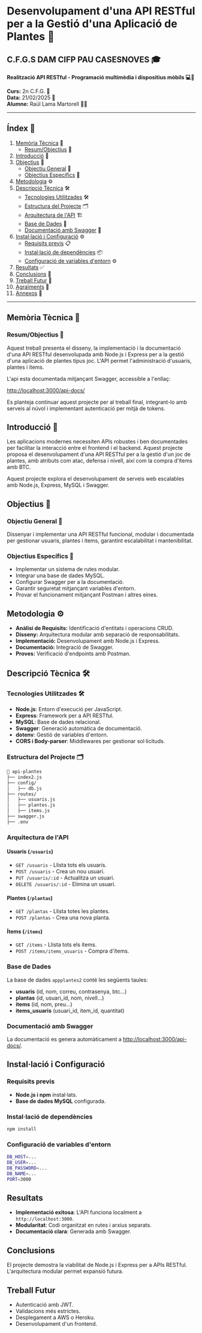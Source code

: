 # Desenvolupament d'una API RESTful per a la Gestió d'una Aplicació de Plantes 🌱

## C.F.G.S DAM CIFP PAU CASESNOVES 🎓

**Realització API RESTful - Programació multimèdia i dispositius mòbils 💻📱**

**Curs:** 2n C.F.G. 📅  
**Data:** 21/02/2025 📅  
**Alumne:** Raül Lama Martorell 👨‍🎓  

---

## Índex 📑

1. [Memòria Tècnica](#memòria-tècnica) 📝
   - [Resum/Objectius](#resumobjectius) 🎯
2. [Introducció](#introducció) 📖
3. [Objectius](#objectius) 🎯
   - [Objectiu General](#objectiu-general) 🎯
   - [Objectius Específics](#objectius-específics) 🎯
4. [Metodologia](#metodologia) ⚙️
5. [Descripció Tècnica](#descripció-tècnica) 🛠️
   - [Tecnologies Utilitzades](#tecnologies-utilitzades) 🛠️
   - [Estructura del Projecte](#estructura-del-projecte) 🗂️
   - [Arquitectura de l'API](#arquitectura-de-lapi) 🏗️
   - [Base de Dades](#base-de-dades) 💾
   - [Documentació amb Swagger](#documentació-amb-swagger) 📜
6. [Instal·lació i Configuració](#instal·lació-i-configuració) ⚙️
   - [Requisits previs](#requisits-previs) 📋
   - [Instal·lació de dependències](#instal·lació-de-dependències) 📦
   - [Configuració de variables d'entorn](#configuració-de-variables-dentorn) ⚙️
7. [Resultats](#resultats) ✅
8. [Conclusions](#conclusions) 📝
9. [Treball Futur](#treball-futur) 🔮
10. [Agraïments](#agraïments) 🙏
11. [Annexos](#annexos) 📎

---

## Memòria Tècnica 📝

### Resum/Objectius 🎯
Aquest treball presenta el disseny, la implementació i la documentació d'una API RESTful desenvolupada amb Node.js i Express per a la gestió d'una aplicació de plantes tipus joc. L'API permet l'administració d'usuaris, plantes i ítems. 

L'api esta documentada mitjançant Swagger, accessible a l'enllaç:  

[http://localhost:3000/api-docs/](http://localhost:3000/api-docs/)


Es planteja continuar aquest projecte per al treball final, integrant-lo amb serveis al núvol i implementant autenticació per mitjà de tokens.

## Introducció 📖

Les aplicacions modernes necessiten APIs robustes i ben documentades per facilitar la interacció entre el frontend i el backend. Aquest projecte proposa el desenvolupament d'una API RESTful per a la gestió d'un joc de plantes, amb atributs com atac, defensa i nivell, així com la compra d'ítems amb BTC.

Aquest projecte explora el desenvolupament de serveis web escalables amb Node.js, Express, MySQL i Swagger.

## Objectius 🎯

### Objectiu General 🎯
Dissenyar i implementar una API RESTful funcional, modular i documentada per gestionar usuaris, plantes i ítems, garantint escalabilitat i mantenibilitat.

### Objectius Específics 🎯

- Implementar un sistema de rutes modular.
- Integrar una base de dades MySQL.
- Configurar Swagger per a la documentació.
- Garantir seguretat mitjançant variables d'entorn.
- Provar el funcionament mitjançant Postman i altres eines.

## Metodologia ⚙️

- **Anàlisi de Requisits:** Identificació d'entitats i operacions CRUD.
- **Disseny:** Arquitectura modular amb separació de responsabilitats.
- **Implementació:** Desenvolupament amb Node.js i Express.
- **Documentació:** Integració de Swagger.
- **Proves:** Verificació d'endpoints amb Postman.

## Descripció Tècnica 🛠️

### Tecnologies Utilitzades 🛠️

- **Node.js**: Entorn d'execució per JavaScript.
- **Express**: Framework per a API RESTful.
- **MySQL**: Base de dades relacional.
- **Swagger**: Generació automàtica de documentació.
- **dotenv**: Gestió de variables d'entorn.
- **CORS i Body-parser**: Middlewares per gestionar sol·licituds.

### Estructura del Projecte 🗂️

```bash
📂 api-plantes
├── index2.js
├── config/
│   ├── db.js
├── routes/
│   ├── usuaris.js
│   ├── plantes.js
│   ├── items.js
├── swagger.js
├── .env
```

### Arquitectura de l'API

#### Usuaris (`/usuaris`)
- `GET /usuaris` - Llista tots els usuaris.
- `POST /usuaris` - Crea un nou usuari.
- `PUT /usuaris/:id` - Actualitza un usuari.
- `DELETE /usuaris/:id` - Elimina un usuari.

#### Plantes (`/plantas`)
- `GET /plantas` - Llista totes les plantes.
- `POST /plantas` - Crea una nova planta.

#### Ítems (`/items`)
- `GET /items` - Llista tots els ítems.
- `POST /items/items_usuaris` - Compra d'ítems.

### Base de Dades

La base de dades `appplantes2` conté les següents taules:

- **usuaris** (id, nom, correu, contrasenya, btc...)
- **plantas** (id, usuari_id, nom, nivell...)
- **items** (id, nom, preu...)
- **items_usuaris** (usuari_id, item_id, quantitat)

### Documentació amb Swagger

La documentació es genera automàticament a [http://localhost:3000/api-docs/](http://localhost:3000/api-docs/).

## Instal·lació i Configuració

### Requisits previs

- **Node.js i npm** instal·lats.
- **Base de dades MySQL** configurada.

### Instal·lació de dependències

```bash
npm install
```

### Configuració de variables d'entorn

```bash
DB_HOST=...
DB_USER=...
DB_PASSWORD=...
DB_NAME=...
PORT=3000
```

## Resultats

- **Implementació exitosa**: L'API funciona localment a `http://localhost:3000`.
- **Modularitat**: Codi organitzat en rutes i arxius separats.
- **Documentació clara**: Generada amb Swagger.

## Conclusions

El projecte demostra la viabilitat de Node.js i Express per a APIs RESTful. L'arquitectura modular permet expansió futura.

## Treball Futur

- Autenticació amb JWT.
- Validacions més estrictes.
- Desplegament a AWS o Heroku.
- Desenvolupament d'un frontend.


